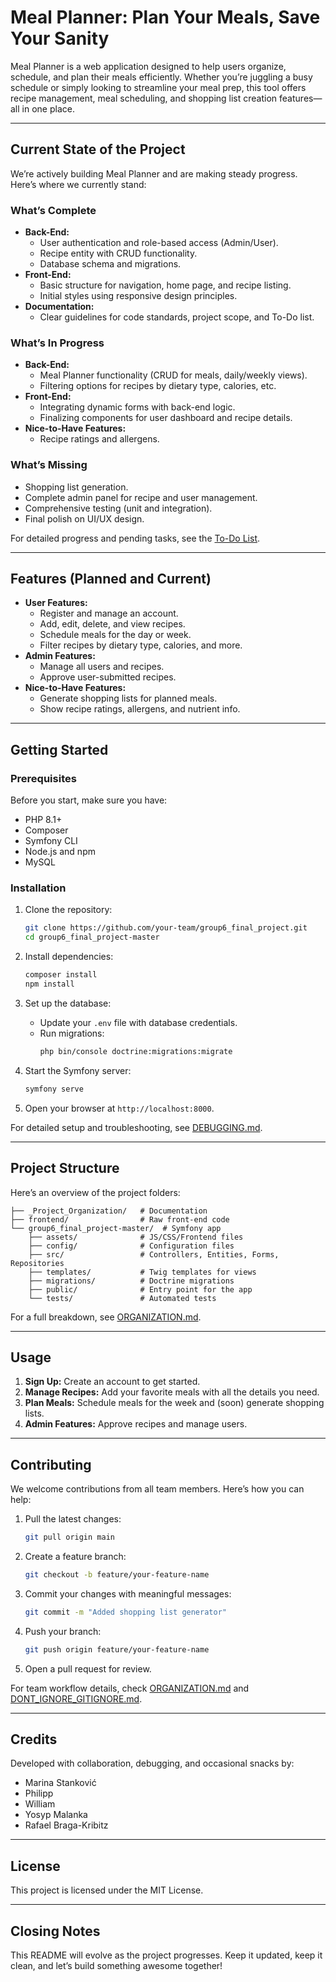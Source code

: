 # Meal Planner: Plan Your Meals, Save Your Sanity

Meal Planner is a web application designed to help users organize, schedule, and plan their meals efficiently. Whether you’re juggling a busy schedule or simply looking to streamline your meal prep, this tool offers recipe management, meal scheduling, and shopping list creation features—all in one place.

---

## Current State of the Project

We’re actively building Meal Planner and are making steady progress. Here’s where we currently stand:

### **What’s Complete**
- **Back-End:**
  - User authentication and role-based access (Admin/User).
  - Recipe entity with CRUD functionality.
  - Database schema and migrations.
- **Front-End:**
  - Basic structure for navigation, home page, and recipe listing.
  - Initial styles using responsive design principles.
- **Documentation:**
  - Clear guidelines for code standards, project scope, and To-Do list.

### **What’s In Progress**
- **Back-End:**
  - Meal Planner functionality (CRUD for meals, daily/weekly views).
  - Filtering options for recipes by dietary type, calories, etc.
- **Front-End:**
  - Integrating dynamic forms with back-end logic.
  - Finalizing components for user dashboard and recipe details.
- **Nice-to-Have Features:** 
  - Recipe ratings and allergens.

### **What’s Missing**
- Shopping list generation.
- Complete admin panel for recipe and user management.
- Comprehensive testing (unit and integration).
- Final polish on UI/UX design.

For detailed progress and pending tasks, see the [To-Do List](./_Project_Organization/02_ToDo.md).

---

## Features (Planned and Current)

- **User Features:**
  - Register and manage an account.
  - Add, edit, delete, and view recipes.
  - Schedule meals for the day or week.
  - Filter recipes by dietary type, calories, and more.
- **Admin Features:**
  - Manage all users and recipes.
  - Approve user-submitted recipes.
- **Nice-to-Have Features:**
  - Generate shopping lists for planned meals.
  - Show recipe ratings, allergens, and nutrient info.

---

## Getting Started

### **Prerequisites**
Before you start, make sure you have:
- PHP 8.1+
- Composer
- Symfony CLI
- Node.js and npm
- MySQL

### **Installation**
1. Clone the repository:
   ```bash
   git clone https://github.com/your-team/group6_final_project.git
   cd group6_final_project-master
   ```

2. Install dependencies:
   ```bash
   composer install
   npm install
   ```

3. Set up the database:
   - Update your `.env` file with database credentials.
   - Run migrations:
     ```bash
     php bin/console doctrine:migrations:migrate
     ```

4. Start the Symfony server:
   ```bash
   symfony serve
   ```

5. Open your browser at `http://localhost:8000`.

For detailed setup and troubleshooting, see [DEBUGGING.md](./_Project_Organization/DEBUGGING.md).

---

## Project Structure

Here’s an overview of the project folders:

```
├── _Project_Organization/   # Documentation
├── frontend/                # Raw front-end code
└── group6_final_project-master/  # Symfony app
    ├── assets/              # JS/CSS/Frontend files
    ├── config/              # Configuration files
    ├── src/                 # Controllers, Entities, Forms, Repositories
    ├── templates/           # Twig templates for views
    ├── migrations/          # Doctrine migrations
    ├── public/              # Entry point for the app
    └── tests/               # Automated tests
```

For a full breakdown, see [ORGANIZATION.md](./_Project_Organization/ORGANIZATION.md).

---

## Usage

1. **Sign Up:** Create an account to get started.
2. **Manage Recipes:** Add your favorite meals with all the details you need.
3. **Plan Meals:** Schedule meals for the week and (soon) generate shopping lists.
4. **Admin Features:** Approve recipes and manage users.

---

## Contributing

We welcome contributions from all team members. Here’s how you can help:

1. Pull the latest changes:
   ```bash
   git pull origin main
   ```
2. Create a feature branch:
   ```bash
   git checkout -b feature/your-feature-name
   ```
3. Commit your changes with meaningful messages:
   ```bash
   git commit -m "Added shopping list generator"
   ```
4. Push your branch:
   ```bash
   git push origin feature/your-feature-name
   ```
5. Open a pull request for review.

For team workflow details, check [ORGANIZATION.md](./_Project_Organization/ORGANIZATION.md) and [DONT_IGNORE_GITIGNORE.md](./_Project_Organization/DONT_IGNORE_GITIGNORE.md).

---

## Credits

Developed with collaboration, debugging, and occasional snacks by:
- Marina Stanković  
- Philipp  
- William  
- Yosyp Malanka  
- Rafael Braga-Kribitz  

---

## License

This project is licensed under the MIT License.

---

## Closing Notes

This README will evolve as the project progresses. Keep it updated, keep it clean, and let’s build something awesome together!
